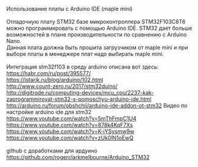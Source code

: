 Использование платы с Arduino IDE (maple mini)<br>
<br>
Отладочную плату STM32 базе микроконтроллера STM32F103C8T6 можно программировать
с помощью Arduino IDE. STM32 дает больше возможностей в плане производительности
 по сравнению с Arduino Nano.<br>
Данная плата должна быть прошита загрузчиком от maple mini и при выборе платы в менеджере плат надо выбирать maple mini.<br>
<br>
Интеграция stm32f103 в среду arduino описана вот здесь:<br>
https://habr.com/ru/post/395577/<br>
https://istarik.ru/blog/arduino/102.html<br>
http://www.count-zero.ru/2017/stm32duino/<br>
http://digitrode.ru/computing-devices/mcu_cpu/2237-kak-zaprogrammirovat-stm32-s-pomoschyu-arduino-ide.html
http://arduino.ru/forum/obshchii/arduino-ide-addon-ot-stm32
Видео по настройке arduino ide для stm32<br>
https://www.youtube.com/watch?v=5mThFmpC1U4<br>
https://www.youtube.com/watch?v=878k4KqF7Xs<br>
https://www.youtube.com/watch?v=K-jYSysmw9w<br>
https://www.youtube.com/watch?v=zUk0lN1oEwQ<br>
<br>
github с доработками для ардуино https://github.com/rogerclarkmelbourne/Arduino_STM32<br>


